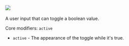 ## ![](https://img.shields.io/badge/-draft-red.svg?style=flat-square)
A user input that can toggle a boolean value.

Core modifiers: `active`
- `active` - The appearance of the toggle while it's true.


